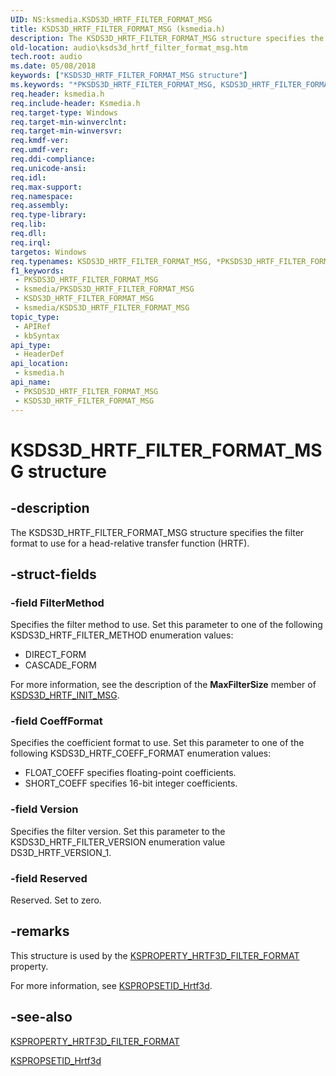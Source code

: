 ```yaml
---
UID: NS:ksmedia.KSDS3D_HRTF_FILTER_FORMAT_MSG
title: KSDS3D_HRTF_FILTER_FORMAT_MSG (ksmedia.h)
description: The KSDS3D_HRTF_FILTER_FORMAT_MSG structure specifies the filter format to use for a head-relative transfer function (HRTF).
old-location: audio\ksds3d_hrtf_filter_format_msg.htm
tech.root: audio
ms.date: 05/08/2018
keywords: ["KSDS3D_HRTF_FILTER_FORMAT_MSG structure"]
ms.keywords: "*PKSDS3D_HRTF_FILTER_FORMAT_MSG, KSDS3D_HRTF_FILTER_FORMAT_MSG, KSDS3D_HRTF_FILTER_FORMAT_MSG structure [Audio Devices], PKSDS3D_HRTF_FILTER_FORMAT_MSG, PKSDS3D_HRTF_FILTER_FORMAT_MSG structure pointer [Audio Devices], aud-prop_5ad5b67d-5302-44e1-b4e0-16d66334f57b.xml, audio.ksds3d_hrtf_filter_format_msg, ksmedia/KSDS3D_HRTF_FILTER_FORMAT_MSG, ksmedia/PKSDS3D_HRTF_FILTER_FORMAT_MSG"
req.header: ksmedia.h
req.include-header: Ksmedia.h
req.target-type: Windows
req.target-min-winverclnt: 
req.target-min-winversvr: 
req.kmdf-ver: 
req.umdf-ver: 
req.ddi-compliance: 
req.unicode-ansi: 
req.idl: 
req.max-support: 
req.namespace: 
req.assembly: 
req.type-library: 
req.lib: 
req.dll: 
req.irql: 
targetos: Windows
req.typenames: KSDS3D_HRTF_FILTER_FORMAT_MSG, *PKSDS3D_HRTF_FILTER_FORMAT_MSG
f1_keywords:
 - PKSDS3D_HRTF_FILTER_FORMAT_MSG
 - ksmedia/PKSDS3D_HRTF_FILTER_FORMAT_MSG
 - KSDS3D_HRTF_FILTER_FORMAT_MSG
 - ksmedia/KSDS3D_HRTF_FILTER_FORMAT_MSG
topic_type:
 - APIRef
 - kbSyntax
api_type:
 - HeaderDef
api_location:
 - ksmedia.h
api_name:
 - PKSDS3D_HRTF_FILTER_FORMAT_MSG
 - KSDS3D_HRTF_FILTER_FORMAT_MSG
---
```


# KSDS3D_HRTF_FILTER_FORMAT_MSG structure


## -description

The KSDS3D_HRTF_FILTER_FORMAT_MSG structure specifies the filter format to use for a head-relative transfer function (HRTF).

## -struct-fields

### -field FilterMethod

Specifies the filter method to use. Set this parameter to one of the following KSDS3D_HRTF_FILTER_METHOD enumeration values:

<ul>
<li>
DIRECT_FORM

</li>
<li>
CASCADE_FORM

</li>
</ul>
For more information, see the description of the <b>MaxFilterSize</b> member of <a href="/windows-hardware/drivers/ddi/ksmedia/ns-ksmedia-ksds3d_hrtf_init_msg">KSDS3D_HRTF_INIT_MSG</a>.

### -field CoeffFormat

Specifies the coefficient format to use. Set this parameter to one of the following KSDS3D_HRTF_COEFF_FORMAT enumeration values:

<ul>
<li>
FLOAT_COEFF specifies floating-point coefficients.

</li>
<li>
SHORT_COEFF specifies 16-bit integer coefficients.

</li>
</ul>

### -field Version

Specifies the filter version. Set this parameter to the KSDS3D_HRTF_FILTER_VERSION enumeration value DS3D_HRTF_VERSION_1.

### -field Reserved

Reserved. Set to zero.

## -remarks

This structure is used by the <a href="/windows-hardware/drivers/audio/ksproperty-hrtf3d-filter-format">KSPROPERTY_HRTF3D_FILTER_FORMAT</a> property.

For more information, see <a href="/windows-hardware/drivers/audio/kspropsetid-hrtf3d">KSPROPSETID_Hrtf3d</a>.

## -see-also

<a href="/windows-hardware/drivers/audio/ksproperty-hrtf3d-filter-format">KSPROPERTY_HRTF3D_FILTER_FORMAT</a>



<a href="/windows-hardware/drivers/audio/kspropsetid-hrtf3d">KSPROPSETID_Hrtf3d</a>

